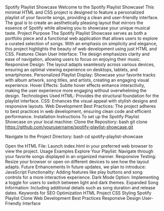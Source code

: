 Spotify Playlist Showcase
Welcome to the Spotify Playlist Showcase! This minimal HTML and CSS project is designed to feature a personalized playlist of your favorite songs, providing a clean and user-friendly interface. The goal is to create an aesthetically pleasing layout that mirrors the essence of Spotify while allowing you to showcase your unique musical taste.
Project Purpose
The Spotify Playlist Showcase serves as both a portfolio piece and a functional web application that allows users to explore a curated selection of songs. With an emphasis on simplicity and elegance, this project highlights the beauty of web development using just HTML and CSS.
Features
Clean User Interface: The design emphasizes clarity and ease of navigation, allowing users to focus on enjoying their music.
Responsive Design: The layout adapts seamlessly across various devices, ensuring an optimal viewing experience on desktops, tablets, and smartphones.
Personalized Playlist Display: Showcase your favorite tracks with album artwork, song titles, and artists, creating an engaging visual experience.
Hover Effects: Subtle hover effects enhance interactivity, making the user experience more engaging without overwhelming the design.
Technologies Used
HTML: Provides the structural foundation for the playlist interface.
CSS: Enhances the visual appeal with stylish designs and responsive layouts.
Web Development Best Practices: The project adheres to best practices in web development, ensuring clean code and efficient performance.
Installation Instructions
To set up the Spotify Playlist Showcase on your local machine:
Clone the Repository:
bash
git clone https://github.com/yourusername/spotify-playlist-showcase.git

Navigate to the Project Directory:
bash
cd spotify-playlist-showcase

Open the HTML File:
Launch index.html in your preferred web browser to view the project.
Usage Examples
Explore Your Playlist: Navigate through your favorite songs displayed in an organized manner.
Responsive Testing: Resize your browser or open on different devices to see how the layout adapts.
Future Enhancements
In future updates, we plan to introduce:
JavaScript Functionality: Adding features like play buttons and song controls for a more interactive experience.
Dark Mode Option: Implementing a toggle for users to switch between light and dark themes.
Expanded Song Information: Including additional details such as song duration and release dates.
Keywords for SEO Optimization
HTML Project
CSS Styling
Spotify Playlist Clone
Web Development Best Practices
Responsive Design
User-Friendly Interface